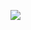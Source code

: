 [![](https://mermaid.ink/img/pako:eNp9k29vmzAQxr8K8qtMIlHIHxLQVKnKNKnSVlVbtRcTb674CtbAh8521CXLd58DJGWjG2_M2c_d_Z7DHEVOEkUq8gqM-aCgYKgzHfjnrilJYzCd_roJvmDDJJ0l_uyMyqEaS24bYKxKesQKn0mrnMaae9hjAZL4TltkjTbTnajtPu5y7E6DYPpJGfv-q2Wli5ugbk_PW3Ap4CWWcuDJu2vcgDN_bBhPlivS0JefdPX6cr3uNAQae_oHUU7agqUe6S0FY47e9K4Tmv8o8xJqkPCALJUE87fNShXeVY-uXY1MrxbBopY4NK08tQLeETMq-kaHyVtGRx_m6vOy9g0dVx9hT6wsmAEUvqgnxQ9QKH0dq5cOwKTqRn9Pe7h9gsmQ2UGlDnBJf-UToShYSZFadhgKb7WGcyhaukzYEmvMROpfJfCPTGT65HMa0N-J6ksakytKkT5DZXzkGumH1F_0q6Sd2o6ctiKN120JkR7Fi0ijZTzbRMl6lczXmzhZJ0kofoo0SWbz7WIVrRbbzWKTRNEpFIe26XwWJ6tlvFhG2-U83sRRFAqU6nyp-z_tvJx-Ax5_HgY?type=png)](https://mermaid.live/edit#pako:eNp9k29vmzAQxr8K8qtMIlHIHxLQVKnKNKnSVlVbtRcTb674CtbAh8521CXLd58DJGWjG2_M2c_d_Z7DHEVOEkUq8gqM-aCgYKgzHfjnrilJYzCd_roJvmDDJJ0l_uyMyqEaS24bYKxKesQKn0mrnMaae9hjAZL4TltkjTbTnajtPu5y7E6DYPpJGfv-q2Wli5ugbk_PW3Ap4CWWcuDJu2vcgDN_bBhPlivS0JefdPX6cr3uNAQae_oHUU7agqUe6S0FY47e9K4Tmv8o8xJqkPCALJUE87fNShXeVY-uXY1MrxbBopY4NK08tQLeETMq-kaHyVtGRx_m6vOy9g0dVx9hT6wsmAEUvqgnxQ9QKH0dq5cOwKTqRn9Pe7h9gsmQ2UGlDnBJf-UToShYSZFadhgKb7WGcyhaukzYEmvMROpfJfCPTGT65HMa0N-J6ksakytKkT5DZXzkGumH1F_0q6Sd2o6ctiKN120JkR7Fi0ijZTzbRMl6lczXmzhZJ0kofoo0SWbz7WIVrRbbzWKTRNEpFIe26XwWJ6tlvFhG2-U83sRRFAqU6nyp-z_tvJx-Ax5_HgY)
